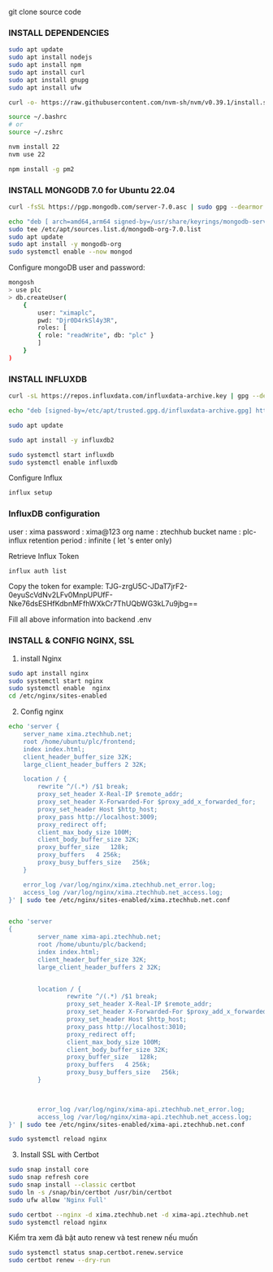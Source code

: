 git clone source code

### INSTALL DEPENDENCIES
```bash
sudo apt update
sudo apt install nodejs
sudo apt install npm
sudo apt install curl
sudo apt install gnupg
sudo apt install ufw

curl -o- https://raw.githubusercontent.com/nvm-sh/nvm/v0.39.1/install.sh | bash

source ~/.bashrc  
# or 
source ~/.zshrc 

nvm install 22
nvm use 22

npm install -g pm2
```

### INSTALL MONGODB 7.0 for Ubuntu 22.04
```bash
curl -fsSL https://pgp.mongodb.com/server-7.0.asc | sudo gpg --dearmor -o /usr/share/keyrings/mongodb-server-7.0.gpg

echo "deb [ arch=amd64,arm64 signed-by=/usr/share/keyrings/mongodb-server-7.0.gpg ] https://repo.mongodb.org/apt/ubuntu jammy/mongodb-org/7.0 multiverse" | \
sudo tee /etc/apt/sources.list.d/mongodb-org-7.0.list
sudo apt update
sudo apt install -y mongodb-org
sudo systemctl enable --now mongod
```

Configure mongoDB user and password: 
```bash
mongosh
> use plc
> db.createUser( 
    {
        user: "ximaplc",
        pwd: "Djr0D4rkSl4y3R",
        roles: [ 
        { role: "readWrite", db: "plc" }
        ]    
    }
)
```

### INSTALL INFLUXDB
```bash
curl -sL https://repos.influxdata.com/influxdata-archive.key | gpg --dearmor | sudo tee /etc/apt/trusted.gpg.d/influxdata-archive.gpg > /dev/null

echo "deb [signed-by=/etc/apt/trusted.gpg.d/influxdata-archive.gpg] https://repos.influxdata.com/ubuntu jammy stable" | sudo tee /etc/apt/sources.list.d/influxdata.list

sudo apt update

sudo apt install -y influxdb2

sudo systemctl start influxdb
sudo systemctl enable influxdb
```

Configure Influx
```bash
influx setup
```
### InfluxDB configuration
user : xima
password : xima@123
org name : ztechhub
bucket name : plc-influx
retention period : infinite ( let 's enter only)

Retrieve Influx Token
```bash
influx auth list
```
Copy the token 
for example:
TJG-zrgU5C-JDaT7jrF2-0eyuScVdNv2LFv0MnpUPUfF-Nke76dsESHfKdbnMFfhWXkCr7ThUQbWG3kL7u9jbg==

Fill all above information into backend .env



### INSTALL & CONFIG NGINX, SSL
1) install Nginx 
```bash
sudo apt install nginx
sudo systemctl start nginx
sudo systemctl enable  nginx
cd /etc/nginx/sites-enabled
```
2) Config nginx
```bash
echo 'server {
    server_name xima.ztechhub.net;
    root /home/ubuntu/plc/frontend;
    index index.html;
    client_header_buffer_size 32K;
    large_client_header_buffers 2 32K;

    location / {
        rewrite ^/(.*) /$1 break;
        proxy_set_header X-Real-IP $remote_addr;
        proxy_set_header X-Forwarded-For $proxy_add_x_forwarded_for;
        proxy_set_header Host $http_host;
        proxy_pass http://localhost:3009;
        proxy_redirect off;
        client_max_body_size 100M;
        client_body_buffer_size 32K;
        proxy_buffer_size   128k;
        proxy_buffers   4 256k;
        proxy_busy_buffers_size   256k;
    }

    error_log /var/log/nginx/xima.ztechhub.net_error.log;
    access_log /var/log/nginx/xima.ztechhub.net_access.log;
}' | sudo tee /etc/nginx/sites-enabled/xima.ztechhub.net.conf


echo 'server
{
        server_name xima-api.ztechhub.net;
        root /home/ubuntu/plc/backend;
        index index.html;
        client_header_buffer_size 32K;
        large_client_header_buffers 2 32K;


        location / {
                rewrite ^/(.*) /$1 break;
                proxy_set_header X-Real-IP $remote_addr;
                proxy_set_header X-Forwarded-For $proxy_add_x_forwarded_for;
                proxy_set_header Host $http_host;
                proxy_pass http://localhost:3010;
                proxy_redirect off;
                client_max_body_size 100M;
                client_body_buffer_size 32K;
                proxy_buffer_size   128k;
                proxy_buffers   4 256k;
                proxy_busy_buffers_size   256k;
        }
        


        error_log /var/log/nginx/xima-api.ztechhub.net_error.log;
        access_log /var/log/nginx/xima-api.ztechhub.net_access.log;
}' | sudo tee /etc/nginx/sites-enabled/xima-api.ztechhub.net.conf

sudo systemctl reload nginx
```

3) Install SSL with Certbot
```bash
sudo snap install core
sudo snap refresh core
sudo snap install --classic certbot
sudo ln -s /snap/bin/certbot /usr/bin/certbot
sudo ufw allow 'Nginx Full'

sudo certbot --nginx -d xima.ztechhub.net -d xima-api.ztechhub.net
sudo systemctl reload nginx
```

Kiểm tra xem đã bật auto renew và test renew nếu muốn
```bash
sudo systemctl status snap.certbot.renew.service
sudo certbot renew --dry-run
```